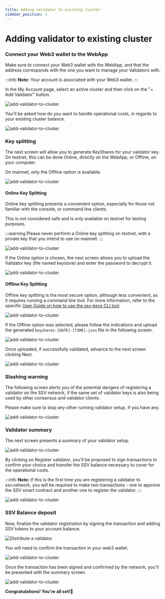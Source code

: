 ```yaml
---
title: Adding validator to existing cluster
sidebar_position: 1
---
```


# Adding validator to existing cluster

### Connect your Web3 wallet to the WebApp

Make sure to connect your Web3 wallet with the WebApp, and that the address corresponds with the one you want to manage your Validators with.

:::info
**Note:** Your account is associated with your Web3 wallet.
:::

In the My Account page, select an active cluster and then click on the "+ Add Validator" button.

![add-validator-to-cluster](/img/add-validator-to-cluster-1.avif)   

You'll be asked how do you want to handle operational costs, in regards to your existing cluster balance.

![add-validator-to-cluster](/img/add-validator-to-cluster-2.webp)

### Key splitting

The next screen will allow you to generate KeyShares for your validator key. On testnet, this can be done Online, directly on the WebApp, or Offline, on your computer.

On mainnet, only the Offline option is available.

![add-validator-to-cluster](/img/add-validator-to-cluster-3.avif)
#### Online Key Splitting

Online key splitting presents a convenient option, especially for those not familiar with the console, or command line clients.

This is not considered safe and is only available on testnet for testing purposes.

:::warning
Please never perform a Online key splitting on testnet, with a private key that you intend to use on mainnet.
:::

![add-validator-to-cluster](/img/add-validator-to-cluster-4.avif)

If the Online option is chosen, the next screen allows you to upload the Validator key (file named keystore) and enter the password to decrypt it.

![add-validator-to-cluster](/img/add-validator-to-cluster-5.avif)
#### Offline Key Splitting

Offline key splitting is the most secure option, although less convenient, as it requires running a command line tool. For more information, refer to the specific [User Guide on how to use the ssv-keys CLI tool](../tools/ssv-keys-cli.md).

![add-validator-to-cluster](/img/add-validator-to-cluster-6.avif)

If the Offline option was selected, please follow the indications and upload the generated `keyshares-[DATE]-[TIME].json` file in the following screen.

![add-validator-to-cluster](/img/add-validator-to-cluster-7.avif)

Once uploaded, if successfully validated, advance to the next screen clicking Next.

![add-validator-to-cluster](/img/add-validator-to-cluster-8.avif)

### Slashing warning

The following screen alerts you of the potential dangers of registering a validator on the SSV network, if the same set of validator keys is also being used by other consensus and validator clients.

Please make sure to stop any other running validator setup, if you have any.

![add-validator-to-cluster](/img/add-validator-to-cluster-9.avif)

### Validator summary

The next screen presents a summary of your validator setup.

![add-validator-to-cluster](/img/add-validator-to-cluster-10.avif)

By clicking on Register validator, you'll be proposed to sign transactions to confirm your choice and transfer the SSV balance necessary to cover for the operational costs.

:::info
**Note:** If this is the first time you are registering a validator to ssv.network, you will be required to make two transactions - one to approve the SSV smart contract and another one to register the validator.
:::

![add-validator-to-cluster](/img/add-validator-to-cluster-11.webp)

### SSV Balance deposit

Now, finalize the validator registration by signing the transaction and adding SSV tokens to your account balance.


<div style={{ display: 'flex', justifyContent: 'center' }}>
  <img 
    src="/img/add-validator-to-cluster-12.png" 
    alt="Distribute a validator" 
    style={{ width: '50%', maxWidth: '500px' }}
  />
</div>

You will need to confirm the transaction in your web3 wallet.

![add-validator-to-cluster](/img/add-validator-to-cluster-13.avif)

Once the transaction has been signed and confirmed by the network, you'll be presented with the summary screen.

![add-validator-to-cluster](/img/add-validator-to-cluster-14.avif)

**Congratulations! You're all set!🥳**
